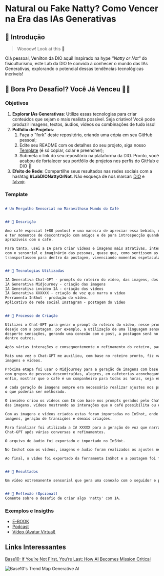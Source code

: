 # Natural ou Fake Natty? Como Vencer na Era das IAs Generativas

## 🚀 Introdução

> Woooow! Look at this 👀

Olá pessoal, Venilton da DIO aqui! Inspirado na hype _"Natty or Not"_ do fisiculturismo, este Lab da DIO te convida a conhecer o mundo das IAs Generativas, explorando o potencial dessas tendências tecnológicas incríveis!

## 🎯 Bora Pro Desafio!? Você Já Venceu 💪🤓

### Objetivos

1. **Explorar IAs Generativas**: Utilize essas tecnologias para criar conteúdos que sejam o mais realista possível. Seja criativo! Você pode produzir imagens, textos, áudios, vídeos ou combinações de tudo isso!
1. **Potfólio de Projetos**:
    1. Faça o "fork" deste repositório, criando uma cópia em seu GitHub pessoal;
    2. Edite seu README com os detalhes do seu projeto, siga nosso [Template](#template) (é só copiar, colar e preencher);
    3. Submeta o link do seu repositório na plataforma da DIO. Pronto, você acabou de fortalecer seu portfólio de projetos nos perfis do GitHub e DIO 🚀
1. **Efeito de Rede**: Compartilhe seus resultados nas redes sociais com a hashtag **#LabDIONattyOrNot**. Não esqueça de nos marcar: [DIO](https://www.linkedin.com/school/dio-makethechange) e [falvojr](https://www.linkedin.com/in/falvojr).

### Template

```markdown

# Um Mergulho Sensorial no Maravilhoso Mundo do Café


## 📒 Descrição

Amo café especial (+80 pontos) e uma maneira de apreciar essa bebida, mundialmente famosa, além de comprar excelentes cafés
e ter momentos de descontração com amigos e de pura introspecção quando só, posto no meu Instagram vídeos de momentos
aprazíveis com o café.

Para tanto, usei a IA para criar vídeos e imagens mais atrativas, interessantes, descontraídas, com uma linguagem que mexa
com o sensorial e imaginário das pessoas, quase que, como sentissem as notas sensoriais dessa bebida maravilhosa e as
transportassem para dentro da postagem, vivenciando momentos espetaculares, criando assim, uma conexão com os seguidores.


## 🤖 Tecnologias Utilizadas

IA Generativa Chat-GPT - prompts do roteiro do vídeo, das imagens, dos vídeos e do texto narrado no video 
IA Generativa Midjourney - criação das imagens
IA Generativa invideo IA - criação dos vídeos
IA Generativa XXXXXX - criação de voz que narra o vídeo
Ferramenta InShot - produção do vídeo.
Aplicativo de rede social Instagram - postagem do vídeo

 
## 🧐 Processo de Criação

Utilizei o Chat-GPT para gerar o prompt do roteiro do vídeo, nesse prompt faço descrição detalhada do que desejo e não
desejo com a postagem, por exemplo, a utilização de uma linguagem sensorial que remeta o seguidor ao mundo do café e
desperte sensações, gerando uma conexão com o post, a postagem será no Instagram, com uso de imagens, vídeos e locução,
dentre outros.

Após várias interações e consequentemente o refinamento do roteiro, parti para a criação das imagens e vídeos.

Mais uma vez o Chat-GPT me auxiliou, com base no roteiro pronto, fiz várias interações para criar os prompts das
imagens e vídeos.

Próxima etapa foi usar o Midjourney para a geração de imagens com base nos prompts gerados pelo Chat-GPT. Imagens essas
com grupos de pessoas descontraídas, alegres, em cafeterias aconchegantes, família no café da manhã ou pessoas estudando,
enfim, mostrar que o café é um companheiro para todas as horas, seja em grupo ou sozinho, ele estará com você.

A cada geração de imagens sempre era necessário realizar ajustes nos prompts e algumas vezes pedia opinião da IA para ver
o que poderia ser melhorado.

O invideo criou os vídeos com IA com base nos prompts gerados pelo Chat-GPT. A ideia foi a mesma utilizada para a criação
das imagens, vídeos mostrando as interações que o café possibilita ou o amigo nas horas onde você precisa de concentração. 

Com as imagens e vídeos criados estas foram importadas no InShot, onde montei a sequência dos vídeos intercalados com as
imagens, geração de transições e demais criações.

Para finalizar foi utilizada a IA XXXXX para a geração de voz que narra o vídeo. Mais uma vez, o texto foi produzido pelo
Chat-GPT após várias conversas e refinamentos.  

O arquivo de áudio foi exportado e importado no InSHot.

No Inshot com os vídeos, imagens e áudio foram realizados os ajustes necessários e feita a finalização do vídeo.

Ao final, o vídeo foi exportado da ferramenta InShot e a postagem foi feita no Instagram.


## 🚀 Resultados

Um vídeo extremanente sensorial que gera uma conexão com o seguidor e proporciona momentos de puro prazer! 


## 💭 Reflexão (Opcional)
Comente sobre o desafio de criar algo 'natty' com IA.
```

### Exemplos e Insigths

- [E-BOOK](/exemplos/E-BOOK.md)
- [Podcast](/exemplos/PODCAST.md)
- [Vídeo (Avatar Virtual)](/exemplos/VIDEO.md)

## Links Interessantes

[Base10: If You’re Not First, You’re Last: How AI Becomes Mission Critical](https://base10.vc/post/generative-ai-mission-critical/)

![Base10's Trend Map Generative AI](https://github.com/digitalinnovationone/lab-natty-or-not/assets/730492/f4df26e8-f8f7-4419-8252-c69d73ea930c)

